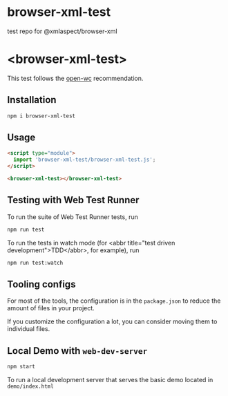 # browser-xml-test
test repo for @xmlaspect/browser-xml

# \<browser-xml-test>

This test follows the [open-wc](https://github.com/open-wc/open-wc) recommendation.

## Installation
```bash
npm i browser-xml-test
```

## Usage
```html
<script type="module">
  import 'browser-xml-test/browser-xml-test.js';
</script>

<browser-xml-test></browser-xml-test>
```

## Testing with Web Test Runner
To run the suite of Web Test Runner tests, run
```bash
npm run test
```

To run the tests in watch mode (for &lt;abbr title=&#34;test driven development&#34;&gt;TDD&lt;/abbr&gt;, for example), run

```bash
npm run test:watch
```


## Tooling configs

For most of the tools, the configuration is in the `package.json` to reduce the amount of files in your project.

If you customize the configuration a lot, you can consider moving them to individual files.

## Local Demo with `web-dev-server`
```bash
npm start
```
To run a local development server that serves the basic demo located in `demo/index.html`
